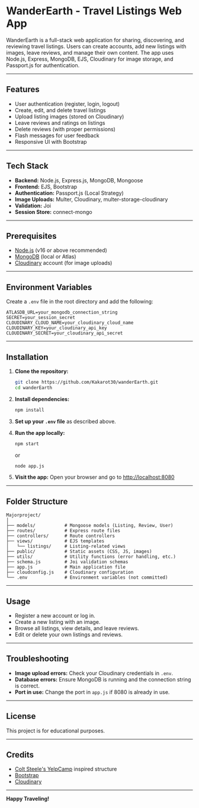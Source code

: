 # WanderEarth - Travel Listings Web App

WanderEarth is a full-stack web application for sharing, discovering, and reviewing travel listings. Users can create accounts, add new listings with images, leave reviews, and manage their own content. The app uses Node.js, Express, MongoDB, EJS, Cloudinary for image storage, and Passport.js for authentication.

---

## Features

- User authentication (register, login, logout)
- Create, edit, and delete travel listings
- Upload listing images (stored on Cloudinary)
- Leave reviews and ratings on listings
- Delete reviews (with proper permissions)
- Flash messages for user feedback
- Responsive UI with Bootstrap

---

## Tech Stack

- **Backend:** Node.js, Express.js, MongoDB, Mongoose
- **Frontend:** EJS, Bootstrap
- **Authentication:** Passport.js (Local Strategy)
- **Image Uploads:** Multer, Cloudinary, multer-storage-cloudinary
- **Validation:** Joi
- **Session Store:** connect-mongo

---

## Prerequisites

- [Node.js](https://nodejs.org/) (v16 or above recommended)
- [MongoDB](https://www.mongodb.com/) (local or Atlas)
- [Cloudinary](https://cloudinary.com/) account (for image uploads)

---

## Environment Variables

Create a `.env` file in the root directory and add the following:

```
ATLASDB_URL=your_mongodb_connection_string
SECRET=your_session_secret
CLOUDINARY_CLOUD_NAME=your_cloudinary_cloud_name
CLOUDINARY_KEY=your_cloudinary_api_key
CLOUDINARY_SECRET=your_cloudinary_api_secret
```

---

## Installation

1. **Clone the repository:**

   ```bash
   git clone https://github.com/Kakarot30/wanderEarth.git
   cd wanderEarth
   ```

2. **Install dependencies:**

   ```bash
   npm install
   ```

3. **Set up your `.env` file** as described above.

4. **Run the app locally:**

   ```bash
   npm start
   ```

   or

   ```bash
   node app.js
   ```

5. **Visit the app:**
   Open your browser and go to [http://localhost:8080](http://localhost:8080)

---

## Folder Structure

```
Majorproject/
│
├── models/           # Mongoose models (Listing, Review, User)
├── routes/           # Express route files
├── controllers/      # Route controllers
├── views/            # EJS templates
│   └── listings/     # Listing-related views
├── public/           # Static assets (CSS, JS, images)
├── utils/            # Utility functions (error handling, etc.)
├── schema.js         # Joi validation schemas
├── app.js            # Main application file
├── cloudconfig.js    # Cloudinary configuration
└── .env              # Environment variables (not committed)
```

---

## Usage

- Register a new account or log in.
- Create a new listing with an image.
- Browse all listings, view details, and leave reviews.
- Edit or delete your own listings and reviews.

---

## Troubleshooting

- **Image upload errors:** Check your Cloudinary credentials in `.env`.
- **Database errors:** Ensure MongoDB is running and the connection string is correct.
- **Port in use:** Change the port in `app.js` if 8080 is already in use.

---

## License

This project is for educational purposes.

---

## Credits

- [Colt Steele's YelpCamp](https://www.udemy.com/course/the-web-developer-bootcamp/) inspired structure
- [Bootstrap](https://getbootstrap.com/)
- [Cloudinary](https://cloudinary.com/)

---

**Happy Traveling!**
